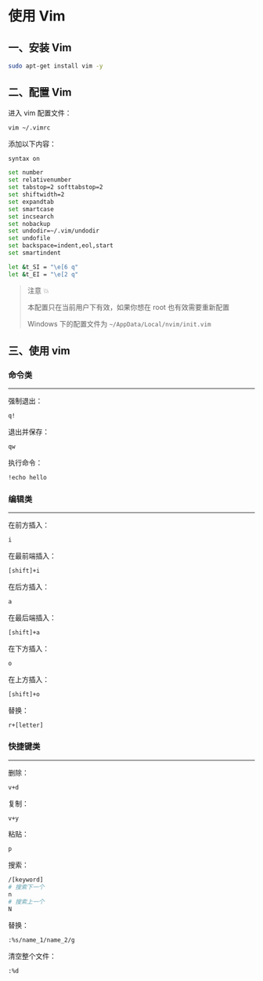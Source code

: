 # 使用 Vim

## 一、安装 Vim

```sh
sudo apt-get install vim -y
```

## 二、配置 Vim

进入 vim 配置文件：

```sh
vim ~/.vimrc
```

添加以下内容：

```sh
syntax on

set number
set relativenumber
set tabstop=2 softtabstop=2
set shiftwidth=2
set expandtab
set smartcase
set incsearch
set nobackup
set undodir=~/.vim/undodir
set undofile
set backspace=indent,eol,start
set smartindent

let &t_SI = "\e[6 q"
let &t_EI = "\e[2 q"
```

> 注意 💥
>
> 本配置只在当前用户下有效，如果你想在 root 也有效需要重新配置
>
> Windows 下的配置文件为 `~/AppData/Local/nvim/init.vim`

## 三、使用 vim

### 命令类

---

强制退出：

```sh
q!
```

退出并保存：

```sh
qw
```

执行命令：

```sh
!echo hello
```

### 编辑类

---

在前方插入：

```sh
i
```

在最前端插入：

```sh
[shift]+i
```

在后方插入：

```sh
a
```

在最后端插入：

```sh
[shift]+a
```

在下方插入：

```sh
o
```

在上方插入：

```sh
[shift]+o
```

替换：

```sh
r+[letter]
```

### 快捷键类

---

删除：

```sh
v+d
```

复制：

```sh
v+y
```

粘贴：

```sh
p
```

搜索：

```sh
/[keyword]
# 搜索下一个
n
# 搜索上一个
N
```

替换：

```sh
:%s/name_1/name_2/g
```

清空整个文件：

```sh
:%d
```
